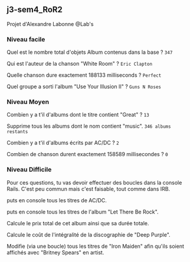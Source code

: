 ## j3-sem4_RoR2

Projet d'Alexandre Labonne @Lab's

### Niveau facile
   Quel est le nombre total d'objets Album contenus dans la base ?
```347```

   Qui est l'auteur de la chanson "White Room" ?
```Eric Clapton```

   Quelle chanson dure exactement 188133 milliseconds ?
```Perfect```

   Quel groupe a sorti l'album "Use Your Illusion II" ?
```Guns N Roses```

### Niveau Moyen
   Combien y a t'il d'albums dont le titre contient "Great" ?
```13```

   Supprime tous les albums dont le nom contient "music".
```346 albums restants```

   Combien y a t'il d'albums écrits par AC/DC ?
```2```

   Combien de chanson durent exactement 158589 millisecondes ?
```0```

### Niveau Difficile
Pour ces questions, tu vas devoir effectuer des boucles dans la console Rails. C'est peu commun mais c'est faisable, tout comme dans IRB.

   puts en console tous les titres de AC/DC.

   puts en console tous les titres de l'album "Let There Be Rock".

   Calcule le prix total de cet album ainsi que sa durée totale.

   Calcule le coût de l'intégralité de la discographie de "Deep Purple".

   Modifie (via une boucle) tous les titres de "Iron Maiden" afin qu'ils soient affichés avec "Britney Spears" en artist.
